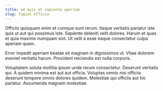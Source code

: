 ```yaml
---
title: ad quis et sapiente aperiam
slug: fugiat officia
---
```


Officiis quisquam enim et cumque sunt rerum. Itaque veritatis pariatur iste quis ut aut qui possimus iste. Sapiente deleniti velit dolores. Harum et quas et quia maxime numquam sint. Ut velit a esse eaque consectetur culpa aperiam quam.

Error impedit aperiam beatae sit magnam in dignissimos ut. Vitae dolorem eveniet veritatis harum. Provident reiciendis est nulla corporis.

Voluptatem soluta mollitia ipsum unde rerum consectetur. Deserunt veritatis qui. A quidem minima est aut aut officia. Voluptas omnis nisi officiis deserunt tempore omnis dolores quidem. Molestiae qui officiis aut hic pariatur. Assumenda magnam molestiae.
